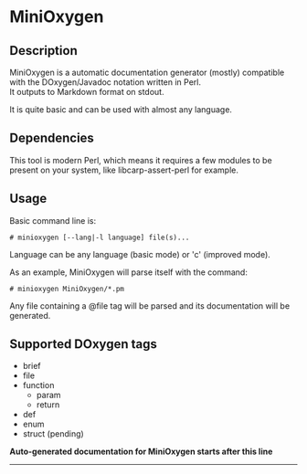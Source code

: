 # MiniOxygen

## Description

MiniOxygen is a automatic documentation generator (mostly) compatible with the DOxygen/Javadoc
notation written in Perl.   
It outputs to Markdown format on stdout.

It is quite basic and can be used with almost any language.

## Dependencies

This tool is modern Perl, which means it requires a few modules to be present on your system, like
libcarp-assert-perl for example.

## Usage

Basic command line is:

    # minioxygen [--lang|-l language] file(s)...

Language can be any language (basic mode) or 'c' (improved mode).

As an example, MiniOxygen will parse itself with the command:

    # minioxygen MiniOxygen/*.pm

Any file containing a @file tag will be parsed and its documentation will be generated.

## Supported DOxygen tags

  * brief
  * file
  * function
    * param
    * return
  * def
  * enum
  * struct (pending)

**Auto-generated documentation for MiniOxygen starts after this line**

---

